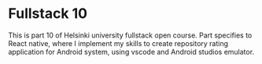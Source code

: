 # Fullstack 10

This is part 10 of Helsinki university fullstack open course. Part specifies to React native, where I implement my skills to create repository rating application for Android system, using vscode and Android studios emulator.

